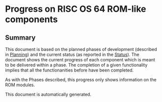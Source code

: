 # Progress on RISC OS 64 ROM-like components

## Summary

This document is based on the planned phases of development (described in
[Planning](Planning)) and the current status (as reported in the
[Status](Status)). The document shows the current progress of each
component which is meant to be delivered within a phase. The completion
of a given functionality implies that all the functionanities before have been
completed.

As with the Phases described, this progress only shows information on the
ROM modules.

This document is automatically generated.

<!-- Charts go here -->

